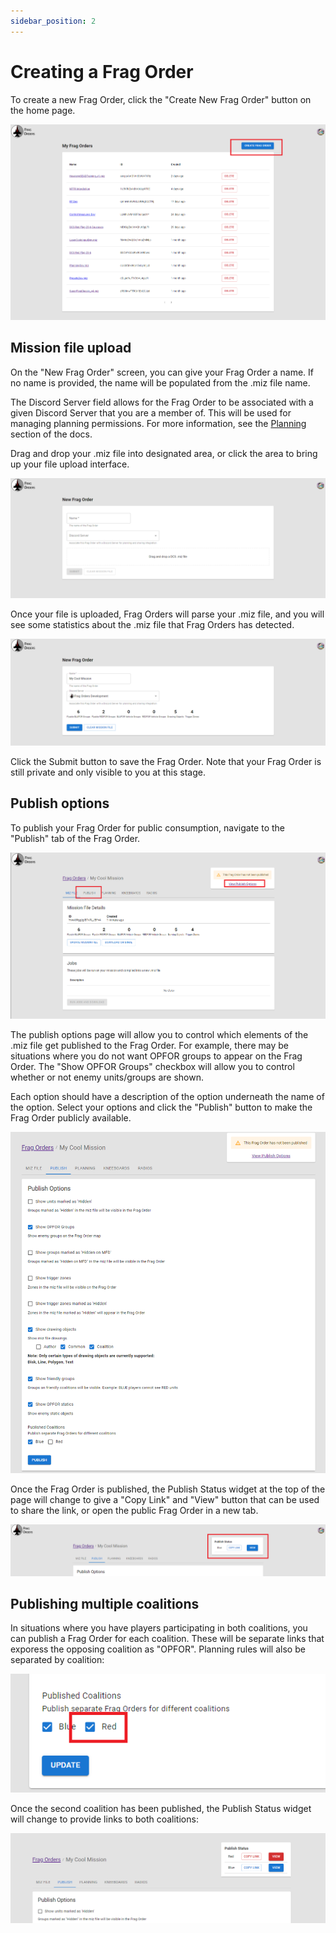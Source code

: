 ```yaml
---
sidebar_position: 2
---
```


# Creating a Frag Order

To create a new Frag Order, click the "Create New Frag Order" button on the home page.

![Create Button](../static/img/create_1.png)

## Mission file upload

On the "New Frag Order" screen, you can give your Frag Order a name. If no name is provided, the name will be populated from the .miz file name.

The Discord Server field allows for the Frag Order to be associated with a given Discord Server that you are a member of. This will be used for managing planning permissions. For more information, see the [Planning](./5-planning.md) section of the docs.

Drag and drop your .miz file into designated area, or click the area to bring up your file upload interface.

![New Frag Order page](../static/img/create_2.png)

Once your file is uploaded, Frag Orders will parse your .miz file, and you will see some statistics about the .miz file that Frag Orders has detected.

![Uploaded Miz file state](../static/img/create_3.png)

Click the Submit button to save the Frag Order. Note that your Frag Order is still private and only visible to you at this stage.

## Publish options

To publish your Frag Order for public consumption, navigate to the "Publish" tab of the Frag Order.

![Publish tab](../static/img/create_4.png)

The publish options page will allow you to control which elements of the .miz file get published to the Frag Order. For example, there may be situations where you do not want OPFOR groups to appear on the Frag Order. The "Show OPFOR Groups" checkbox will allow you to control whether or not enemy units/groups are shown.

Each option should have a description of the option underneath the name of the option. Select your options and click the "Publish" button to make the Frag Order publicly available.

![Publish Options Form](../static/img/create_5.png)

Once the Frag Order is published, the Publish Status widget at the top of the page will change to give a "Copy Link" and "View" button that can be used to share the link, or open the public Frag Order in a new tab.

![Publish Status Widget](../static/img/create_6.png)

## Publishing multiple coalitions

In situations where you have players participating in both coalitions, you can publish a Frag Order for each coalition. These will be separate links that exporess the opposing coalition as "OPFOR". Planning rules will also be separated by coalition:

![Publish Coalition Objects](../static/img/create_7.png)

Once the second coalition has been published, the Publish Status widget will change to provide links to both coalitions:

![Publish Coalition Objects](../static/img/create_8.png)


